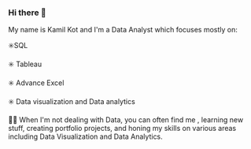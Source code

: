 ### Hi there 👋

My name is Kamil Kot and I'm a Data Analyst which focuses mostly on:

✳️SQL

✳️ Tableau

✳️ Advance Excel

✳️ Data visualization and Data analytics

🧑‍💻 When I'm not dealing with Data, you can often find me , learning new stuff, creating portfolio projects, and honing my skills on various areas including Data Visualization and Data Analytics.

<!--
**Kamil-Kot/Kamil-Kot** is a ✨ _special_ ✨ repository because its `README.md` (this file) appears on your GitHub profile.

Here are some ideas to get you started:

- 🔭 I’m currently working on ...
- 🌱 I’m currently learning ...
- 👯 I’m looking to collaborate on ...
- 🤔 I’m looking for help with ...
- 💬 Ask me about ...
- 📫 How to reach me: ...
- 😄 Pronouns: ...
- ⚡ Fun fact: ...
-->
